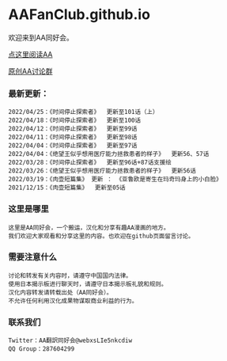 # AAFanClub.github.io

欢迎来到AA同好会。

[点这里阅读AA](/src/index.md)

[原创AA讨论群](/src/group.md)

### 最新更新：

```
2022/04/25：《时间停止探索者》  更新至101话（上）
2022/04/18：《时间停止探索者》  更新至100话
2022/04/12：《时间停止探索者》  更新至99话
2022/04/11：《时间停止探索者》  更新至98话
2022/04/04：《时间停止探索者》  更新至97话
2022/04/04：《绝望王似乎想用医疗能力拯救患者的样子》  更新56、57话
2022/03/28：《时间停止探索者》  更新至96话+87话支援绘
2022/03/26：《绝望王似乎想用医疗能力拯救患者的样子》  更新56话
2022/03/19：《肉壶短篇集》 更新 ： 《亚鲁欧是寄生在玛奇玛身上的小白脸》
2021/12/15：《肉壶短篇集》  更新至05话
```

### 这里是哪里
```
这里是AA同好会，一个搬运，汉化和分享有趣AA漫画的地方。
我们欢迎大家观看和分享这里的内容。也欢迎在github页面留言讨论。

```
### 需要注意什么
```
讨论和转发有关内容时，请遵守中国国内法律。
使用日本揭示板进行聊天时，请遵守日本揭示板礼貌和规则。
汉化内容转发请转载出处（AA同好会）。
不允许任何利用汉化成果物谋取商业利益的行为。

```
### 联系我们
```
Twitter：AA翻訳同好会@webxsLIe5nkcdiw
QQ Group：287604299
```